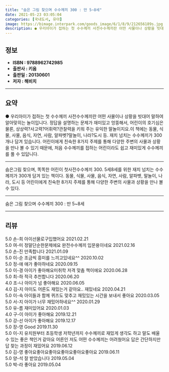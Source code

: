 ```yaml
---
title: "숨은 그림 찾으며 수수께끼 300 : 만 5~8세"
date: 2021-05-23 03:05:04
categories: [국내도서, 유아]
image: https://bimage.interpark.com/goods_image/6/1/8/9/212656189s.jpg
description: ● 우리아이가 접하는 첫 수수께끼 사전수수께끼란 어떤 사물이나 상황을 빗대어 말하여 알아맞히는 놀이입니다. 정답을 설명하는 문제가 재미있고 엉뚱해서, 어린이의 호기심은 물론, 상상력?사고력?어휘력?관찰력을 키워 주는 유익한 말놀이지요.이 책에는 동물, 식물, 사물, 음식, 자연, 사람
---
```


## **정보**

- **ISBN : 9788962742985**
- **출판사 : 키움**
- **출판일 : 20130601**
- **저자 : 해비치**

------



## **요약**

●  우리아이가 접하는 첫 수수께끼 사전수수께끼란 어떤 사물이나 상황을 빗대어 말하여 알아맞히는 놀이입니다. 정답을 설명하는 문제가 재미있고 엉뚱해서, 어린이의 호기심은 물론, 상상력?사고력?어휘력?관찰력을 키워 주는 유익한 말놀이지요.이 책에는 동물, 식물, 사물, 음식, 자연, 사람, 알파벳?말놀이, 나라?도시 등. 재치 넘치는 수수께끼가 300개나 담겨 있습니다. 어린이에게 친숙한 8가지 주제를 통해 다양한 주변의 사물과 상황을 만나 볼 수 있기 때문에, 처음 수수께끼를 접하는 어린이라도 쉽고 재미있게 수수께끼를 풀 수 있답니다.

------

숨은그림 찾으며, 똑똑한 어린이 첫사전수수께끼 300. 5세8세를 위한 재치 넘치는 수수께끼가 300개 담겨 있는 책이다. 동물, 식물, 사물, 음식, 자연, 사람, 알파벳, 말놀이, 나라, 도시 등 어린이에게 친숙한 8가지 주제를 통해 다양한 주변의 사물과 상황을 만나 볼 수 있다.

------


숨은 그림 찾으며 수수께끼 300 : 만 5~8세 

------


## **리뷰** 

5.0 손-희 아이선물로구입했어요 2021.02.21 <br/>5.0 여-미 정말단순한문제에요 완전수수께끼 입문용이네요 2021.02.16 <br/>5.0 손-진 만족합니다  2021.01.09 <br/>5.0 이-순 조금씩 흥미를 느끼고있네요^^ 2020.10.02 <br/>5.0 정-애 애가 좋아하네요 2020.09.15 <br/>5.0 이-경 아이가 좋아해요미취학 저격 맞춤 책이에요 2020.06.28 <br/>5.0 최-하 적극 추천합니다  2020.06.20 <br/>4.0 조-나 아이가 넘 좋아해요  2020.06.05 <br/>4.0 김-지 아이도 어른도 재밌는거 같아요.. 재밌네요 2020.04.21 <br/>5.0 이-숙 아이들과 함께 퀴즈도 맞추고 재밌있는 시간을 보내서 좋아요 2020.03.05 <br/>5.0 서-지 아이가 너무 재밌어하네요^^  2020.01.29 <br/>5.0 유-름 재미있어요 2020.01.03 <br/>4.0 구-이 아이가 좋아해요 2019.12.21 <br/>5.0 강-선 아이가 좋아해요 2019.12.17 <br/>5.0 장-영 Good 2019.11.30 <br/>5.0 이-지 유치원부터 초등학생 저학년까지 수수께끼로 재밌게 생각도 하고 말도 배울수 있는 좋은 책인거 같아요 어른인 저도 어떤 수수께끼는 어려웠어요 답은 간단하지만 답 찾는 과정이 재밌어요 2019.06.12 <br/>5.0 김-영 좋아요좋아요좋아요좋아요좋아요좋아요  2019.06.11 <br/>5.0 양-석 잘 받았습니다 2019.05.04 <br/>5.0 박-라 좋아요 2019.05.04 <br/>